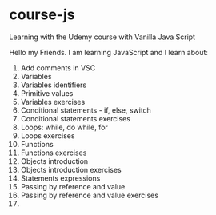 # course-js
Learning with the Udemy course with Vanilla Java Script

Hello my Friends. I am learning JavaScript and I learn about:
1. Add comments in VSC
2. Variables
3. Variables identifiers
4. Primitive values
5. Variables exercises
6. Conditional statements - if, else, switch
7. Conditional statements exercises
8. Loops: while, do while, for
9. Loops exercises
10. Functions
11. Functions exercises
12. Objects introduction
13. Objects introduction exercises
14. Statements expressions
15. Passing by reference and value
16. Passing by reference and value exercises
17. 
